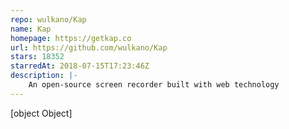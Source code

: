 ```yaml
---
repo: wulkano/Kap
name: Kap
homepage: https://getkap.co
url: https://github.com/wulkano/Kap
stars: 18352
starredAt: 2018-07-15T17:23:46Z
description: |-
    An open-source screen recorder built with web technology
---
```


[object Object]
